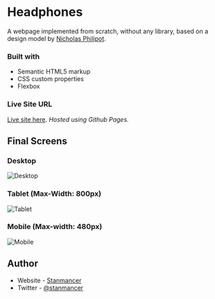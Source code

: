 # Headphones
A webpage implemented from scratch, without any library, based on a design model by [Nicholas Philipot](https://www.linkedin.com/in/nic0fil).

### Built with
- Semantic HTML5 markup
- CSS custom properties
- Flexbox

### Live Site URL
[Live site here](https://stanmancer.github.io/clipboard-landing-page/). *Hosted using Github Pages.*


## Final Screens

### Desktop
![Desktop](https://github.com/MatriMariem/holberton-headphones/blob/master/Final-screens/01_headphones_desktop%402x.png)  


### Tablet (Max-Width: 800px)
![Tablet](https://github.com/MatriMariem/holberton-headphones/blob/master/Final-screens/01_headphones_tablet%402x.png)  


### Mobile (Max-width: 480px)
![Mobile](https://github.com/MatriMariem/holberton-headphones/blob/master/Final-screens/01_headphones_mobile%402x.png)  


## Author
- Website - [Stanmancer](https://limey.io/stanmancer)
- Twitter - [@stanmancer](https://www.twitter.com/stanmancer)

